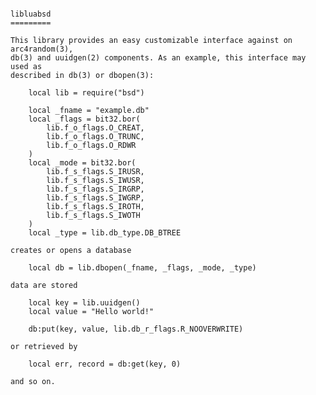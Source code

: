 <pre><code>
libluabsd
=========

This library provides an easy customizable interface against on arc4random(3), 
db(3) and uuidgen(2) components. As an example, this interface may used as 
described in db(3) or dbopen(3): 

    local lib = require("bsd")
        
    local _fname = "example.db"
    local _flags = bit32.bor(
        lib.f_o_flags.O_CREAT,
        lib.f_o_flags.O_TRUNC, 
        lib.f_o_flags.O_RDWR
    )    
    local _mode = bit32.bor(
        lib.f_s_flags.S_IRUSR,
        lib.f_s_flags.S_IWUSR,
        lib.f_s_flags.S_IRGRP,
        lib.f_s_flags.S_IWGRP,
        lib.f_s_flags.S_IROTH,
        lib.f_s_flags.S_IWOTH
    )
    local _type = lib.db_type.DB_BTREE    

creates or opens a database

    local db = lib.dbopen(_fname, _flags, _mode, _type)

data are stored 

    local key = lib.uuidgen()
    local value = "Hello world!"
    
    db:put(key, value, lib.db_r_flags.R_NOOVERWRITE)
    
or retrieved by

    local err, record = db:get(key, 0)

and so on.

</code></pre>
